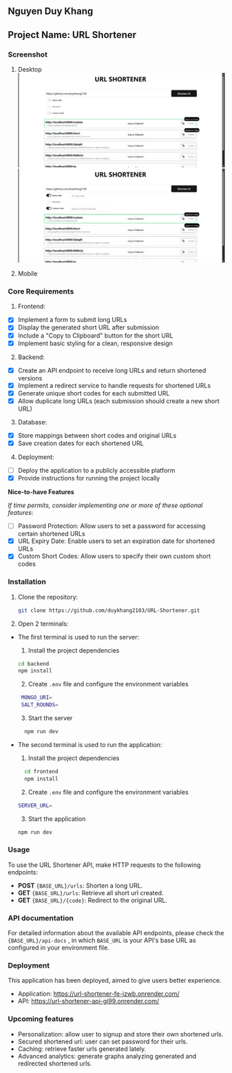## Nguyen Duy Khang

## Project Name: URL Shortener

### Screenshot

1. Desktop
   ![Desktop](frontend/public/default.png "Default")
   ![Desktop](frontend/public/default-toggle.png "Default")

2. Mobile

### Core Requirements

1. Frontend:

- [x] Implement a form to submit long URLs
- [x] Display the generated short URL after submission
- [x] Include a "Copy to Clipboard" button for the short URL
- [x] Implement basic styling for a clean, responsive design

2. Backend:

- [x] Create an API endpoint to receive long URLs and return shortened versions
- [x] Implement a redirect service to handle requests for shortened URLs
- [x] Generate unique short codes for each submitted URL
- [x] Allow duplicate long URLs (each submission should create a new short URL)

3. Database:

- [x] Store mappings between short codes and original URLs
- [x] Save creation dates for each shortened URL

4. Deployment:

- [ ] Deploy the application to a publicly accessible platform
- [x] Provide instructions for running the project locally

**Nice-to-have Features**

_If time permits, consider implementing one or more of these optional features_:

- [ ] Password Protection: Allow users to set a password for accessing certain shortened URLs
- [x] URL Expiry Date: Enable users to set an expiration date for shortened URLs
- [x] Custom Short Codes: Allow users to specify their own custom short codes

### Installation

1. Clone the repository:

   ```sh
   git clone https://github.com/duykhang2103/URL-Shortener.git
   ```

2. Open 2 terminals:

- The first terminal is used to run the server:

  1.  Install the project dependencies

  ```sh
  cd backend
  npm install
  ```

  2.  Create `.env` file and configure the environment variables

  ```sh
   MONGO_URI=
   SALT_ROUNDS=
  ```

  3.  Start the server

  ```sh
    npm run dev
  ```

- The second terminal is used to run the application:

  1.  Install the project dependencies

  ```sh
    cd frontend
    npm install
  ```

  2.  Create `.env` file and configure the environment variables

  ```sh
  SERVER_URL=
  ```

  3.  Start the application

  ```sh
  npm run dev
  ```

### Usage

To use the URL Shortener API, make HTTP requests to the following endpoints:

- **POST** `{BASE_URL}/urls`: Shorten a long URL.
- **GET** `{BASE_URL}/urls`: Retrieve all short url created.
- **GET** `{BASE_URL}/{code}`: Redirect to the original URL.

### API documentation

For detailed information about the available API endpoints, please check the `{BASE_URL}/api-docs` , in which `BASE_URL` is your API's base URL as configured in your environment file.

### Deployment

This application has been deployed, aimed to give users better experience.

- Application: https://url-shortener-fe-jzwb.onrender.com/
- API: https://url-shortener-api-gi99.onrender.com/

### Upcoming features

- Personalization: allow user to signup and store their own shortened urls.
- Secured shortened url: user can set password for their urls.
- Caching: retrieve faster urls generated lately.
- Advanced analytics: generate graphs analyzing generated and redirected shortened urls.
